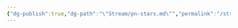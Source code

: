 ```yaml
---
{"dg-publish":true,"dg-path":"\"Stream/pn-stars.md\"","permalink":"/stream/pn-stars/","title":"stars","created":"2023-12-31T04:03:55.483-08:00","updated":"2023-12-31T04:08:31.138-08:00"}
---
```


